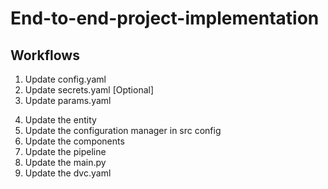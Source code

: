 # End-to-end-project-implementation

## Workflows

1. Update config.yaml
2. Update secrets.yaml [Optional]
3. Update params.yaml
<!-- entity is the return type of the function, we can define entity by using dataclasses library. -->
4. Update the entity 
5. Update the configuration manager in src config
6. Update the components
7. Update the pipeline
8. Update the main.py
9. Update the dvc.yaml